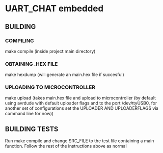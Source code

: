 # UART_CHAT embedded

## BUILDING

### COMPILING
make compile (inside project main directory)

### OBTAINING .HEX FILE
make hexdump (will generate an main.hex file if succesful)

### UPLOADING TO MICROCONTROLLER
make upload (takes main.hex file and upload to microcontroller (by default using avrdude with default uploader flags and to the port /dev/ttyUSB0, for another set of configurations set the UPLOADER AND UPLOADERFLAGS via command line for now))


## BUILDING TESTS
Run make compile and change SRC_FILE to the test file containing a main function. Follow the rest of the instructions above as normal
